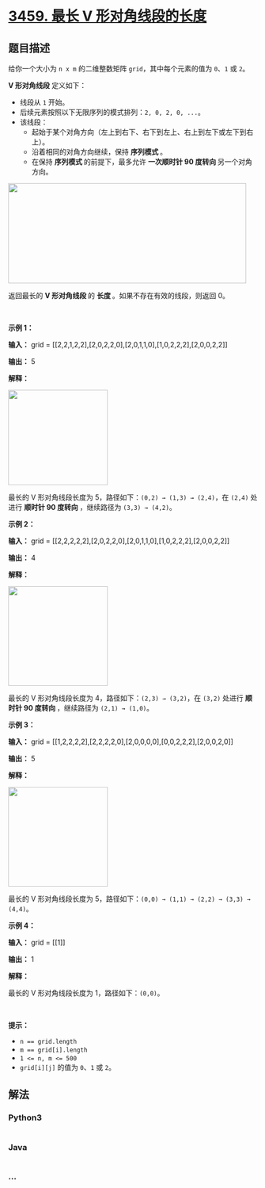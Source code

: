 # [3459. 最长 V 形对角线段的长度](https://leetcode.cn/problems/length-of-longest-v-shaped-diagonal-segment)

## 题目描述

<!-- 这里写题目描述 -->

<p>给你一个大小为 <code>n x m</code> 的二维整数矩阵 <code>grid</code>，其中每个元素的值为 <code>0</code>、<code>1</code> 或 <code>2</code>。</p>

<p><strong>V 形对角线段</strong> 定义如下：</p>

<ul>
	<li>线段从&nbsp;<code>1</code> 开始。</li>
	<li>后续元素按照以下无限序列的模式排列：<code>2, 0, 2, 0, ...</code>。</li>
	<li>该线段：
	<ul>
		<li>起始于某个对角方向（左上到右下、右下到左上、右上到左下或左下到右上）。</li>
		<li>沿着相同的对角方向继续，保持&nbsp;<strong>序列模式&nbsp;</strong>。</li>
		<li>在保持&nbsp;<strong>序列模式&nbsp;</strong>的前提下，最多允许&nbsp;<strong>一次顺时针 90 度转向&nbsp;</strong>另一个对角方向。</li>
	</ul>
	</li>
</ul>

<p><img alt="" src="https://pic.leetcode.cn/1739609732-jHpPma-length_of_longest3.jpg" style="width: 481px; height: 202px;" /></p>

<p>返回最长的&nbsp;<strong>V 形对角线段&nbsp;</strong>的&nbsp;<strong>长度&nbsp;</strong>。如果不存在有效的线段，则返回 0。</p>

<p>&nbsp;</p>

<p><strong>示例 1：</strong></p>

<div class="example-block">
<p><strong>输入：</strong> <span class="example-io">grid = [[2,2,1,2,2],[2,0,2,2,0],[2,0,1,1,0],[1,0,2,2,2],[2,0,0,2,2]]</span></p>

<p><strong>输出：</strong> <span class="example-io">5</span></p>

<p><strong>解释：</strong></p>

<p><img alt="" src="https://pic.leetcode.cn/1739609768-rhePxN-matrix_1-2.jpg" style="width: 201px; height: 192px;" /></p>

<p>最长的 V 形对角线段长度为 5，路径如下：<code>(0,2) → (1,3) → (2,4)</code>，在 <code>(2,4)</code> 处进行&nbsp;<strong>顺时针 90 度转向&nbsp;</strong>，继续路径为 <code>(3,3) → (4,2)</code>。</p>
</div>

<p><strong>示例 2：</strong></p>

<div class="example-block">
<p><strong>输入：</strong> <span class="example-io">grid = [[2,2,2,2,2],[2,0,2,2,0],[2,0,1,1,0],[1,0,2,2,2],[2,0,0,2,2]]</span></p>

<p><strong>输出：</strong> <span class="example-io">4</span></p>

<p><strong>解释：</strong></p>

<p><img alt="" src="https://pic.leetcode.cn/1739609774-nYJElV-matrix_2.jpg" style="width: 201px; height: 201px;" /></p>

<p>最长的 V 形对角线段长度为 4，路径如下：<code>(2,3) → (3,2)</code>，在 <code>(3,2)</code> 处进行&nbsp;<strong>顺时针 90 度转向&nbsp;</strong>，继续路径为 <code>(2,1) → (1,0)</code>。</p>
</div>

<p><strong>示例 3：</strong></p>

<div class="example-block">
<p><strong>输入：</strong> <span class="example-io">grid = [[1,2,2,2,2],[2,2,2,2,0],[2,0,0,0,0],[0,0,2,2,2],[2,0,0,2,0]]</span></p>

<p><strong>输出：</strong> <span class="example-io">5</span></p>

<p><strong>解释：</strong></p>

<p><img alt="" src="https://pic.leetcode.cn/1739609780-tlkdUW-matrix_3.jpg" style="width: 201px; height: 201px;" /></p>

<p>最长的 V 形对角线段长度为 5，路径如下：<code>(0,0) → (1,1) → (2,2) → (3,3) → (4,4)</code>。</p>
</div>

<p><strong>示例 4：</strong></p>

<div class="example-block">
<p><strong>输入：</strong> <span class="example-io">grid = [[1]]</span></p>

<p><strong>输出：</strong> <span class="example-io">1</span></p>

<p><strong>解释：</strong></p>

<p>最长的 V 形对角线段长度为 1，路径如下：<code>(0,0)</code>。</p>
</div>

<p>&nbsp;</p>

<p><strong>提示：</strong></p>

<ul>
	<li><code>n == grid.length</code></li>
	<li><code>m == grid[i].length</code></li>
	<li><code>1 &lt;= n, m &lt;= 500</code></li>
	<li><code>grid[i][j]</code> 的值为 <code>0</code>、<code>1</code> 或 <code>2</code>。</li>
</ul>


## 解法

<!-- 这里可写通用的实现逻辑 -->

<!-- tabs:start -->

### **Python3**

<!-- 这里可写当前语言的特殊实现逻辑 -->

```python

```

### **Java**

<!-- 这里可写当前语言的特殊实现逻辑 -->

```java

```

### **...**

```

```

<!-- tabs:end -->
